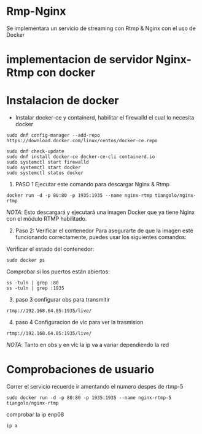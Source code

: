 # Rmp-Nginx
Se implementara un servicio de streaming con Rtmp & Nginx con el uso de Docker

# implementacion de servidor Nginx-Rtmp con docker 

# Instalacion de docker 
- Instalar docker-ce y containerd, habilitar el firewalld el cual lo necesita docker
```
sudo dnf config-manager --add-repo https://download.docker.com/linux/centos/docker-ce.repo

sudo dnf check-update
sudo dnf install docker-ce docker-ce-cli containerd.io
sudo systemctl start firewalld
sudo systemctl start docker
sudo systemctl status docker
```
1. PASO 1 Ejecutar este comando para descargar Nginx & Rtmp
```
docker run -d -p 80:80 -p 1935:1935 --name nginx-rtmp tiangolo/nginx-rtmp
```
_NOTA_: Esto descargará y ejecutará una imagen Docker que ya tiene Nginx con el módulo RTMP habilitado.

2. Paso 2: Verificar el contenedor
Para asegurarte de que la imagen esté funcionando correctamente, puedes usar los siguientes comandos:

Verificar el estado del contenedor:
```
sudo docker ps
```
Comprobar si los puertos están abiertos:
```
ss -tuln | grep :80
ss -tuln | grep :1935
```
3. paso 3 configurar obs para transmitir
```
rtmp://192.168.64.85:1935/live/
```
4. paso 4 Configuracion de vlc para ver la trasmision
```
rtmp://192.168.64.85:1935/live/
```
_NOTA_: Tanto en obs y en vlc la ip va a variar dependiendo la red 

# Comprobaciones de usuario
Correr el servicio recuerde ir amentando el numero despes de rtmp-5
```
sudo docker run -d -p 80:80 -p 1935:1935 --name nginx-rtmp-5 tiangolo/nginx-rtmp
```

comprobar la ip  enp08
```
ip a
```
